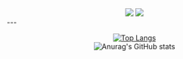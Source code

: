 <div align="center">
<a href="https://portfolio-ebon-one-82.vercel.app/sanggeon/home" target="_blank"><img src="https://img.shields.io/badge/PORTFOLIO-000000?style=for-the-badge&logo=nextdotjs&logoColor=ffffff"/></a>
<a href="https://mark-up-mu.vercel.app/" target="_blank"><img src="https://img.shields.io/badge/MarkUp-FA6831?style=for-the-badge&logo=printables&logoColor=ffffff"/></a>
</div>
---
<div align="center">
 
[![Top Langs](https://github-readme-stats.vercel.app/api/top-langs/?username=KongGeon&layout=compact)](https://github.com/KongGeon/github-readme-stats)  
![Anurag's GitHub stats](https://github-readme-stats.vercel.app/api?username=KongGeon&show_icons=true&theme=default)  

</div>

